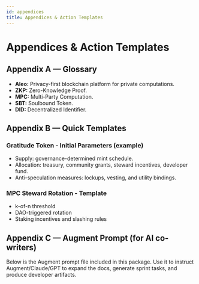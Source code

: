 ```yaml
---
id: appendices
title: Appendices & Action Templates
---
```


# Appendices & Action Templates

## Appendix A — Glossary

- **Aleo:** Privacy-first blockchain platform for private computations.
- **ZKP:** Zero-Knowledge Proof.
- **MPC:** Multi-Party Computation.
- **SBT:** Soulbound Token.
- **DID:** Decentralized Identifier.

## Appendix B — Quick Templates

### Gratitude Token - Initial Parameters (example)
- Supply: governance-determined mint schedule.
- Allocation: treasury, community grants, steward incentives, developer fund.
- Anti-speculation measures: lockups, vesting, and utility bindings.

### MPC Steward Rotation - Template
- k-of-n threshold
- DAO-triggered rotation
- Staking incentives and slashing rules

## Appendix C — Augment Prompt (for AI co-writers)

Below is the Augment prompt file included in this package. Use it to instruct Augment/Claude/GPT to expand the docs, generate sprint tasks, and produce developer artifacts.

